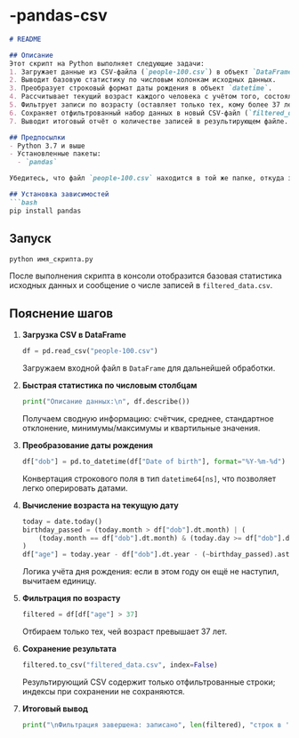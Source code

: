 # -pandas-csv
````markdown
# README

## Описание
Этот скрипт на Python выполняет следующие задачи:
1. Загружает данные из CSV-файла (`people-100.csv`) в объект `DataFrame` библиотеки pandas.  
2. Выводит базовую статистику по числовым колонкам исходных данных.  
3. Преобразует строковый формат даты рождения в объект `datetime`.  
4. Рассчитывает текущий возраст каждого человека с учётом того, состоялся ли уже в этом году день рождения.  
5. Фильтрует записи по возрасту (оставляет только тех, кому более 37 лет).  
6. Сохраняет отфильтрованный набор данных в новый CSV-файл (`filtered_data.csv`).  
7. Выводит итоговый отчёт о количестве записей в результирующем файле.

## Предпосылки
- Python 3.7 и выше  
- Установленные пакеты:
  - `pandas`  

Убедитесь, что файл `people-100.csv` находится в той же папке, откуда запускается скрипт, и содержит колонку `Date of birth` в формате `YYYY-MM-DD`.

## Установка зависимостей
```bash
pip install pandas
````

## Запуск

```bash
python имя_скрипта.py
```

После выполнения скрипта в консоли отобразится базовая статистика исходных данных и сообщение о числе записей в `filtered_data.csv`.

## Пояснение шагов

1. **Загрузка CSV в DataFrame**

   ```python
   df = pd.read_csv("people-100.csv")
   ```

   Загружаем входной файл в `DataFrame` для дальнейшей обработки.

2. **Быстрая статистика по числовым столбцам**

   ```python
   print("Описание данных:\n", df.describe())
   ```

   Получаем сводную информацию: счётчик, среднее, стандартное отклонение, минимумы/максимумы и квартильные значения.

3. **Преобразование даты рождения**

   ```python
   df["dob"] = pd.to_datetime(df["Date of birth"], format="%Y-%m-%d")
   ```

   Конвертация строкового поля в тип `datetime64[ns]`, что позволяет легко оперировать датами.

4. **Вычисление возраста на текущую дату**

   ```python
   today = date.today()
   birthday_passed = (today.month > df["dob"].dt.month) | (
       (today.month == df["dob"].dt.month) & (today.day >= df["dob"].dt.day)
   )
   df["age"] = today.year - df["dob"].dt.year - (~birthday_passed).astype(int)
   ```

   Логика учёта дня рождения: если в этом году он ещё не наступил, вычитаем единицу.

5. **Фильтрация по возрасту**

   ```python
   filtered = df[df["age"] > 37]
   ```

   Отбираем только тех, чей возраст превышает 37 лет.

6. **Сохранение результата**

   ```python
   filtered.to_csv("filtered_data.csv", index=False)
   ```

   Результирующий CSV содержит только отфильтрованные строки; индексы при сохранении не сохраняются.

7. **Итоговый вывод**

   ```python
   print("\nФильтрация завершена: записано", len(filtered), "строк в 'filtered_data.csv'")
   ```
